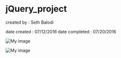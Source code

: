 # jQuery_project

created by : Seth Balodi

date created   : 07/12/2016
date completed : 07/20/2016



![My image](https://cloud.githubusercontent.com/assets/7054302/17007948/e0bd7b72-4eba-11e6-8987-ec9cd9de3820.png)




![My image](https://user-images.githubusercontent.com/7054302/27881576-34ccf5f4-6197-11e7-9490-35bfe973ed00.png)

